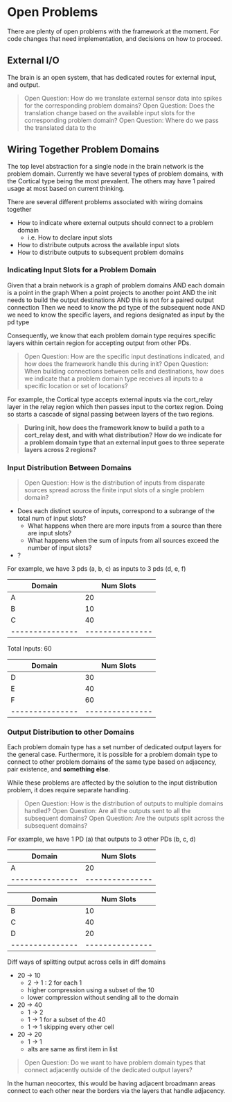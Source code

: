 # Open Problems

There are plenty of open problems with the framework at the moment. For code changes that need implementation, and decisions on how to proceed.

## External I/O

The brain is an open system, that has dedicated routes for external input, and output.

> Open Question: How do we translate external sensor data into spikes for the corresponding problem domains?
> Open Question: Does the translation change based on the available input slots for the corresponding problem domain?
> Open Question: Where do we pass the translated data to the 

## Wiring Together Problem Domains

The top level abstraction for a single node in the brain network is the problem domain. Currently we have several types of problem domains, with the Cortical type being the most prevalent. The others may have 1 paired usage at most based on current thinking.

There are several different problems associated with wiring domains together

- How to indicate where external outputs should connect to a problem domain
  - i.e. How to declare input slots
- How to distribute outputs across the available input slots
- How to distribute outputs to subsequent problem domains

### Indicating Input Slots for a Problem Domain

Given that a brain network is a graph of problem domains
AND each domain is a point in the graph
When a point projects to another point
AND the init needs to build the output destinations
AND this is not for a paired output connection
Then we need to know the pd type of the subsequent node
AND we need to know the specific layers, and regions designated as input by the pd type

Consequently, we know that each problem domain type requires specific layers within certain region for accepting output from other PDs.

> Open Question: How are the specific input destinations indicated, and how does the framework handle this during init?
> Open Question: When building connections between cells and destinations, how does we indicate that a problem domain type receives all inputs to a specific location or set of locations?

For example, the Cortical type accepts external inputs via the cort_relay layer in the relay region which then passes input to the cortex region. Doing so starts a cascade of signal passing between layers of the two regions.

> **During init, how does the framework know to build a path to a cort_relay dest, and with what distribution?**
> **How do we indicate for a problem domain type that an external input goes to three seperate layers across 2 regions?**

### Input Distribution Between Domains

> Open Question: How is the distribution of inputs from disparate sources spread across the finite input slots of a single problem domain?

- Does each distinct source of inputs, correspond to a subrange of the total num of input slots?
  - What happens when there are more inputs from a source than there are input slots?
  - What happens when the sum of inputs from all sources exceed the number of input slots?
- ?

For example, we have 3 pds (a, b, c) as inputs to 3 pds (d, e, f)

| **Domain**    | **Num Slots** |
|---------------|---------------|
| A             | 20            |
| B             | 10            |
| C             | 40            |
|---------------|---------------|
Total Inputs: 60

| **Domain**    | **Num Slots** |
|---------------|---------------|
| D             | 30            |
| E             | 40            |
| F             | 60            |
|---------------|---------------|

### Output Distribution to other Domains

Each problem domain type has a set number of dedicated output layers for the general case. Furthermore, it is possible for a problem domain type to connect to other problem domains of the same type based on adjacency, pair existence, and **something else**.

While these problems are affected by the solution to the input distribution problem, it does require separate handling.

> Open Question: How is the distribution of outputs to multiple domains handled?
> Open Question: Are all the outputs sent to all the subsequent domains?
> Open Question: Are the outputs split across the subsequent domains?

For example, we have 1 PD (a) that outputs to 3 other PDs (b, c, d)

| **Domain**    | **Num Slots** |
|---------------|---------------|
| A             | 20            |
|---------------|---------------|

| **Domain**    | **Num Slots** |
|---------------|---------------|
| B             | 10            |
| C             | 40            |
| D             | 20            |
|---------------|---------------|

Diff ways of splitting output across cells in diff domains

- 20 -> 10
  - 2 -> 1 : 2 for each 1
  - higher compression using a subset of the 10
  - lower compression without sending all to the domain
- 20 -> 40
  - 1 -> 2
  - 1 -> 1 for a subset of the 40
  - 1 -> 1 skipping every other cell
- 20 -> 20
  - 1 -> 1
  - alts are same as first item in list

> Open Question: Do we want to have problem domain types that connect adjacently outside of the dedicated output layers?

In the human neocortex, this would be having adjacent broadmann areas connect to each other near the borders via the layers that handle adjacency.